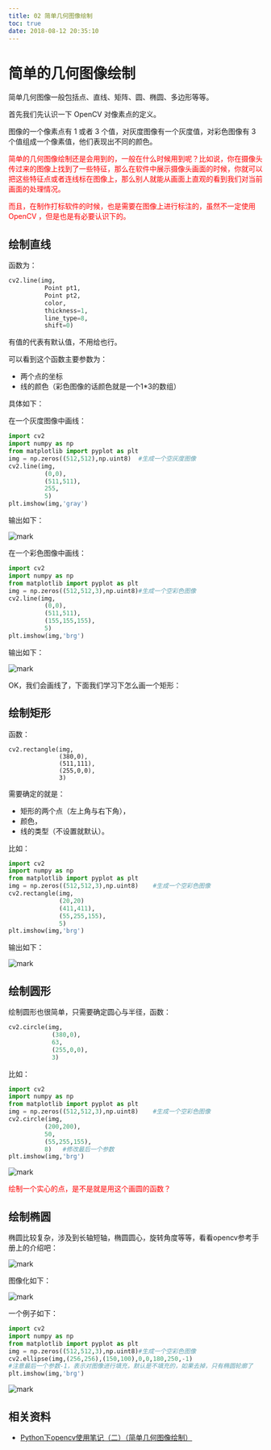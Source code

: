 ```yaml
---
title: 02 简单几何图像绘制
toc: true
date: 2018-08-12 20:35:10
---
```

# 简单的几何图像绘制

简单几何图像一般包括点、直线、矩阵、圆、椭圆、多边形等等。

首先我们先认识一下 OpenCV 对像素点的定义。

图像的一个像素点有 1 或者 3 个值，对灰度图像有一个灰度值，对彩色图像有 3 个值组成一个像素值，他们表现出不同的颜色。

<span style="color:red;">简单的几何图像绘制还是会用到的，一般在什么时候用到呢？比如说，你在摄像头传过来的图像上找到了一些特征，那么在软件中展示摄像头画面的时候，你就可以把这些特征点或者连线标在图像上，那么别人就能从画面上直观的看到我们对当前画面的处理情况。</span>

<span style="color:red;">而且，在制作打标软件的时候，也是需要在图像上进行标注的，虽然不一定使用 OpenCV ，但是也是有必要认识下的。</span>




## 绘制直线

函数为：

```python
cv2.line(img,
          Point pt1,
          Point pt2,
          color,
          thickness=1,
          line_type=8,
          shift=0)
```


有值的代表有默认值，不用给也行。

可以看到这个函数主要参数为：

- 两个点的坐标
- 线的颜色（彩色图像的话颜色就是一个1*3的数组）

具体如下：

在一个灰度图像中画线：

```python
import cv2
import numpy as np
from matplotlib import pyplot as plt
img = np.zeros((512,512),np.uint8)  #生成一个空灰度图像
cv2.line(img,
          (0,0),
          (511,511),
          255,
          5)
plt.imshow(img,'gray')
```

输出如下：

![mark](http://images.iterate.site/blog/image/180812/d4iBhlJ7c0.png?imageslim)

在一个彩色图像中画线：

```python
import cv2
import numpy as np
from matplotlib import pyplot as plt
img = np.zeros((512,512,3),np.uint8)#生成一个空彩色图像
cv2.line(img,
          (0,0),
          (511,511),
          (155,155,155),
          5)
plt.imshow(img,'brg')
```

输出如下：

![mark](http://images.iterate.site/blog/image/180812/Id5CLDJcK4.png?imageslim)


OK，我们会画线了，下面我们学习下怎么画一个矩形：

## 绘制矩形

函数：

```
cv2.rectangle(img,
              (380,0),
              (511,111),
              (255,0,0),
              3)
```

需要确定的就是：

- 矩形的两个点（左上角与右下角），
- 颜色，
- 线的类型（不设置就默认）。


比如：

```python
import cv2
import numpy as np
from matplotlib import pyplot as plt
img = np.zeros((512,512,3),np.uint8)    #生成一个空彩色图像
cv2.rectangle(img,
              (20,20)
              (411,411),
              (55,255,155),
              5)
plt.imshow(img,'brg')
```

输出如下：

![mark](http://images.iterate.site/blog/image/180812/J57c4K2gC7.png?imageslim)

## 绘制圆形

绘制圆形也很简单，只需要确定圆心与半径，函数：

```python
cv2.circle(img,
            (380,0),
            63,
            (255,0,0),
            3)
```

比如：

```python
import cv2
import numpy as np
from matplotlib import pyplot as plt
img = np.zeros((512,512,3),np.uint8)    #生成一个空彩色图像
cv2.circle(img,
          (200,200),
          50,
          (55,255,155),
          8)   #修改最后一个参数
plt.imshow(img,'brg')
```

![mark](http://images.iterate.site/blog/image/180812/f3040GJGCC.png?imageslim)

<span style="color:red;">绘制一个实心的点，是不是就是用这个画圆的函数？</span>

## 绘制椭圆

椭圆比较复杂，涉及到长轴短轴，椭圆圆心，旋转角度等等，看看opencv参考手册上的介绍吧：

![mark](http://images.iterate.site/blog/image/180812/ke6ek6aF8m.png?imageslim)

图像化如下：

![mark](http://images.iterate.site/blog/image/180812/aF55GG7fI0.png?imageslim)

一个例子如下：

```python
import cv2
import numpy as np
from matplotlib import pyplot as plt
img = np.zeros((512,512,3),np.uint8)#生成一个空彩色图像
cv2.ellipse(img,(256,256),(150,100),0,0,180,250,-1)
#注意最后一个参数-1，表示对图像进行填充，默认是不填充的，如果去掉，只有椭圆轮廓了
plt.imshow(img,'brg')
```

![mark](http://images.iterate.site/blog/image/180812/mBI9iA06Hc.png?imageslim)


## 相关资料

- [Python下opencv使用笔记（二）（简单几何图像绘制）](https://blog.csdn.net/on2way/article/details/46793911)
